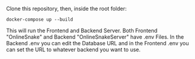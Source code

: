 Clone this repository, then, inside the root folder:
```
docker-compose up --build
```
This will run the Frontend and Backend Server.
Both Frontend "OnlineSnake" and Backend "OnlineSnakeServer" have .env Files.
In the Backend .env you can edit the Database URL and in the Frontend .env you can set the URL to whatever backend you want to use.
